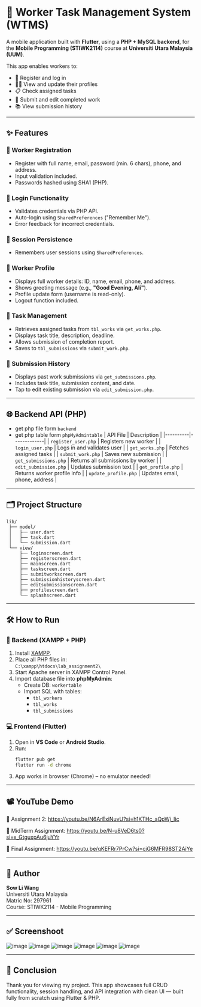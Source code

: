 
# 💼 Worker Task Management System (WTMS)

A mobile application built with **Flutter**, using a **PHP + MySQL backend**, for the **Mobile Programming (STIWK2114)** course at **Universiti Utara Malaysia (UUM)**.

This app enables workers to:
- 🔐 Register and log in
- 🧑‍💼 View and update their profiles
- 📋 Check assigned tasks
- 📝 Submit and edit completed work
- 📚 View submission history

---

## ✨ Features

### 🔐 Worker Registration
- Register with full name, email, password (min. 6 chars), phone, and address.
- Input validation included.
- Passwords hashed using SHA1 (PHP).

### 🔑 Login Functionality
- Validates credentials via PHP API.
- Auto-login using `SharedPreferences` ("Remember Me").
- Error feedback for incorrect credentials.

### 🧾 Session Persistence
- Remembers user sessions using `SharedPreferences`.

### 👤 Worker Profile
- Displays full worker details: ID, name, email, phone, and address.
- Shows greeting message (e.g., **"Good Evening, Ali"**).
- Profile update form (username is read-only).
- Logout function included.

### 🧱 Task Management
- Retrieves assigned tasks from `tbl_works` via `get_works.php`.
- Displays task title, description, deadline.
- Allows submission of completion report.
- Saves to `tbl_submissions` via `submit_work.php`.

### 📜 Submission History
- Displays past work submissions via `get_submissions.php`.
- Includes task title, submission content, and date.
- Tap to edit existing submission via `edit_submission.php`.

---

## 🌐 Backend API (PHP)
- get php file form `backend`
- get php table form `phpMyAdmintable` 
| API File | Description |
|----------|-------------|
| `register_user.php` | Registers new worker |
| `login_user.php` | Logs in and validates user |
| `get_works.php` | Fetches assigned tasks |
| `submit_work.php` | Saves new submission |
| `get_submissions.php` | Returns all submissions by worker |
| `edit_submission.php` | Updates submission text |
| `get_profile.php` | Returns worker profile info |
| `update_profile.php` | Updates email, phone, address |

---

## 🗂️ Project Structure

```
lib/
 ├── model/
 │   ├── user.dart
 │   ├── task.dart
 │   └── submission.dart
 └── view/
     ├── loginscreen.dart
     ├── registerscreen.dart
     ├── mainscreen.dart
     ├── taskscreen.dart
     ├── submitworkscreen.dart
     ├── submissionhistoryscreen.dart
     ├── editsubmissionscreen.dart
     ├── profilescreen.dart
     └── splashscreen.dart
```

---

## 🛠 How to Run

### 🔧 Backend (XAMPP + PHP)
1. Install [XAMPP](https://www.apachefriends.org/index.html).
2. Place all PHP files in:  
   `C:\xampp\htdocs\lab_assignment2\`
3. Start Apache server in XAMPP Control Panel.
4. Import database file into **phpMyAdmin**:
   - Create DB: `workertable`
   - Import SQL with tables:
     - `tbl_workers`
     - `tbl_works`
     - `tbl_submissions`

### 💻 Frontend (Flutter)
1. Open in **VS Code** or **Android Studio**.
2. Run:
   ```bash
   flutter pub get
   flutter run -d chrome
   ```
3. App works in browser (Chrome) – no emulator needed!

---

## 📽️ YouTube Demo

🔗 Assignment 2: https://youtu.be/N6ArExiNuvU?si=h1KTHc_aQpWj_Iic

🔗 MidTerm Assignment: https://youtu.be/N-u8VeD6ts0?si=x_GtguxpAu6juYYr

🔗 Final Assignment: https://youtu.be/qKEFRr7PrCw?si=cjG6MFR98ST2AiYe

---

## 👤 Author

**Sow Li Wang**  
Universiti Utara Malaysia  
Matric No: 297961  
Course: STIWK2114 - Mobile Programming

---

## ✅ Screenshoot
![image](https://github.com/user-attachments/assets/629b73fb-76f9-4fb3-b171-92f7d7906f82)
![image](https://github.com/user-attachments/assets/9d08cd57-3820-4303-a27c-c65c19447c7e)
![image](https://github.com/user-attachments/assets/2045c301-70bb-4f99-886d-526a76ebb9e7)
![image](https://github.com/user-attachments/assets/0add64a7-31d5-42a0-bf83-5ba947976706)
![image](https://github.com/user-attachments/assets/79781c54-5b97-4023-9dad-2c750ac598b1)
![image](https://github.com/user-attachments/assets/aa21d230-362b-4bcc-9d5d-c64936380823)

---

## 🏁 Conclusion

Thank you for viewing my project. This app showcases full CRUD functionality, session handling, and API integration with clean UI — built fully from scratch using Flutter & PHP.
